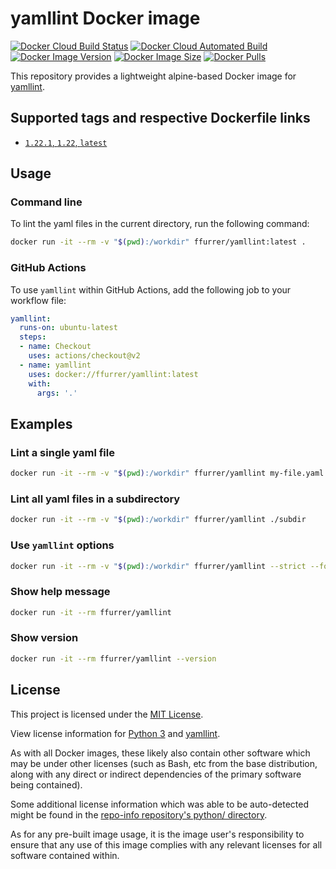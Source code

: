 # yamllint Docker image

[![Docker Cloud Build Status](https://img.shields.io/docker/cloud/build/ffurrer/yamllint)](https://hub.docker.com/r/ffurrer/yamllint/builds)
[![Docker Cloud Automated Build](https://img.shields.io/docker/cloud/automated/ffurrer/yamllint)](https://hub.docker.com/r/ffurrer/yamllint/builds)
[![Docker Image Version](https://img.shields.io/docker/v/ffurrer/yamllint?sort=semver)](https://hub.docker.com/r/ffurrer/yamllint/tags)
[![Docker Image Size](https://img.shields.io/docker/image-size/ffurrer/yamllint/latest)](https://hub.docker.com/r/ffurrer/yamllint/tags)
[![Docker Pulls](https://img.shields.io/docker/pulls/ffurrer/yamllint)](https://hub.docker.com/r/ffurrer/yamllint)

This repository provides a lightweight alpine-based Docker image for [yamllint](https://github.com/adrienverge/yamllint).

## Supported tags and respective Dockerfile links

- [`1.22.1`, `1.22`, `latest`](https://github.com/ffurrer2/docker-yamllint/blob/master/Dockerfile)

## Usage

### Command line

To lint the yaml files in the current directory, run the following command:

```bash
docker run -it --rm -v "$(pwd):/workdir" ffurrer/yamllint:latest .
```

### GitHub Actions

To use `yamllint` within GitHub Actions, add the following job to your workflow file:

```yaml
yamllint:
  runs-on: ubuntu-latest
  steps:
  - name: Checkout
    uses: actions/checkout@v2
  - name: yamllint
    uses: docker://ffurrer/yamllint:latest
    with:
      args: '.'
```

## Examples

### Lint a single yaml file

```bash
docker run -it --rm -v "$(pwd):/workdir" ffurrer/yamllint my-file.yaml
```

### Lint all yaml files in a subdirectory

```bash
docker run -it --rm -v "$(pwd):/workdir" ffurrer/yamllint ./subdir
```

### Use `yamllint` options

```bash
docker run -it --rm -v "$(pwd):/workdir" ffurrer/yamllint --strict --format parsable .
```

### Show help message

```bash
docker run -it --rm ffurrer/yamllint
```

### Show version

```bash
docker run -it --rm ffurrer/yamllint --version
```

## License

This project is licensed under the [MIT License](LICENSE).

View license information for [Python 3](https://docs.python.org/3/license.html) and [yamllint](https://github.com/adrienverge/yamllint/blob/master/LICENSE).

As with all Docker images, these likely also contain other software which may be under other licenses (such as Bash, etc from the base distribution, along with any direct or indirect dependencies of the primary software being contained).

Some additional license information which was able to be auto-detected might be found in the [repo-info repository's python/ directory](https://github.com/docker-library/repo-info/tree/master/repos/python).

As for any pre-built image usage, it is the image user's responsibility to ensure that any use of this image complies with any relevant licenses for all software contained within.
